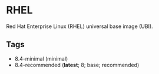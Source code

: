 # RHEL

Red Hat Enterprise Linux (RHEL) universal base image (UBI).

## Tags

- 8.4-minimal (minimal)
- 8.4-recommended (**latest**; 8; base; recommended)
